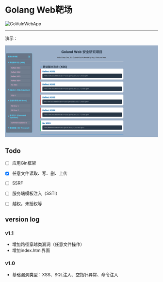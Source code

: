 # Golang Web靶场


![GoVulnWebApp](https://socialify.git.ci/bigblackhat/GoVulnWebApp/image?description=1&font=KoHo&forks=1&issues=1&owner=1&pattern=Signal&pulls=1&stargazers=1&theme=Auto)

---

演示：

![](img/index.png)

## Todo

- [ ] 应用Gin框架
- [x] 任意文件读取、写、删、上传
- [ ] SSRF
- [ ] 服务端模板注入（SSTI）
- [ ] 越权，未授权等


## version log

### v1.1
* 增加路径穿越类漏洞（任意文件操作）
* 增加index.html界面
### v1.0
* 基础漏洞类型：XSS、SQL注入、空指针异常、命令注入